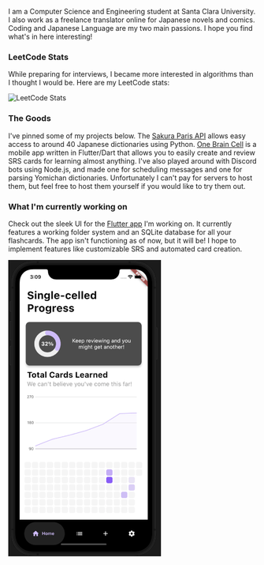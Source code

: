 I am a Computer Science and Engineering student at Santa Clara University.
I also work as a freelance translator online for Japanese novels and comics.
Coding and Japanese Language are my two main passions. 
I hope you find what's in here interesting!

### LeetCode Stats

While preparing for interviews, I became more interested in algorithms than I thought I would be. Here are my LeetCode stats:

![LeetCode Stats](https://leetcard.jacoblin.cool/mugichoco?theme=nord&font=Thasadith)

### The Goods
I've pinned some of my projects below. The [Sakura Paris API](https://github.com/shur1m/sakuraParisPythonAPI) allows easy access to around 40 Japanese dictionaries using Python. [One Brain Cell](https://github.com/shur1m/one_brain_cell) is a mobile app written in Flutter/Dart that allows you to easily create and review SRS cards for learning almost anything. I've also played around with Discord bots using Node.js, and made one for scheduling messages and one for parsing Yomichan dictionaries. Unfortunately I can't pay for servers to host them, but feel free to host them yourself if you would like to try them out.

### What I'm currently working on
Check out the sleek UI for the [Flutter app](https://github.com/shur1m/one_brain_cell) I'm working on. It currently features a working folder system and an SQLite database for all your flashcards. The app isn't functioning as of now, but it will be! I hope to implement features like customizable SRS and automated card creation.

<img src="https://raw.githubusercontent.com/shur1m/shur1m/main/assets/one_brain_cell_home_preview.png " height = "600">
